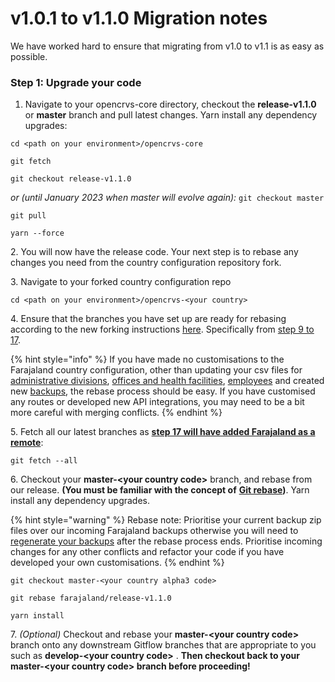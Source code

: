 # v1.0.1 to v1.1.0 Migration notes

We have worked hard to ensure that migrating from v1.0 to v1.1 is as easy as possible.

### Step 1: Upgrade your code

1. Navigate to your opencrvs-core directory, checkout the **release-v1.1.0** or **master** branch and pull latest changes.  Yarn install any dependency upgrades:

`cd <path on your environment>/opencrvs-core`

`git fetch`

`git checkout release-v1.1.0`&#x20;

_or (until January 2023 when master will evolve again):_ `git checkout master`

`git pull`

`yarn --force`

2\. You will now have the release code.  Your next step is to rebase any changes you need from the country configuration repository fork.

3\. Navigate to your forked country configuration repo

`cd <path on your environment>/opencrvs-<your country>`

4\. Ensure that the branches you have set up are ready for rebasing according to the new forking instructions [here](../../setup/3.-installation/3.2-set-up-your-own-country-configuration/3.2.1-fork-your-own-country-configuration-repository.md).  Specifically from [step 9 to 17](../../setup/3.-installation/3.2-set-up-your-own-country-configuration/3.2.1-fork-your-own-country-configuration-repository.md).

{% hint style="info" %}
If you have made no customisations to the Farajaland country configuration, other than updating your csv files for [administrative divisions](../../setup/3.-installation/3.2-set-up-your-own-country-configuration/3.2.2-set-up-administrative-address-divisions/), [offices and health facilities](../../setup/3.-installation/3.2-set-up-your-own-country-configuration/3.2.4-set-up-employees-for-testing-or-production/3.2.3.2-prepare-source-file-for-production-employees.md), [employees](../../setup/3.-installation/3.2-set-up-your-own-country-configuration/3.2.4-set-up-employees-for-testing-or-production/) and created new [backups](../../setup/3.-installation/3.2-set-up-your-own-country-configuration/3.2.6-create-factory-reset-backups-for-development.md), the rebase process should be easy.  If you have customised any routes or developed new API integrations, you may need to be a bit more careful with merging conflicts.
{% endhint %}

5\. Fetch all our latest branches as [**step 17 will have added Farajaland as a remote**](../../setup/3.-installation/3.2-set-up-your-own-country-configuration/3.2.1-fork-your-own-country-configuration-repository.md):

`git fetch --all`

6\. Checkout your **master-\<your country code>** branch, and rebase from our release. **(You must be familiar with the concept of** [**Git rebase**](https://www.atlassian.com/git/tutorials/rewriting-history/git-rebase)**)**.  Yarn install any dependency upgrades. &#x20;

{% hint style="warning" %}
Rebase note: Prioritise your current backup zip files over our incoming Farajaland backups otherwise you will need to [regenerate your backups](../../setup/3.-installation/3.2-set-up-your-own-country-configuration/3.2.6-create-factory-reset-backups-for-development.md) after the rebase process ends.  Prioritise incoming changes for any other conflicts and refactor your code if you have developed your own customisations.
{% endhint %}

`git checkout master-<your country alpha3 code>`&#x20;

`git rebase farajaland/release-v1.1.0`

`yarn install`

7\. _(Optional)_ Checkout and rebase your **master-\<your country code>** branch onto any downstream Gitflow branches that are appropriate to you such as **develop-\<your country code>** . **Then checkout back to your master-\<your country code> branch before proceeding!**
